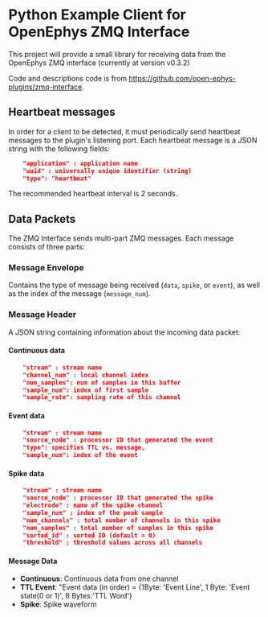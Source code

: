 # Python Example Client for OpenEphys ZMQ Interface

This project will provide a small library for receiving data from the OpenEphys ZMQ interface (currently at version v0.3.2)

Code and descriptions code is from https://github.com/open-ephys-plugins/zmq-interface. 


## Heartbeat messages


In order for a client to be detected, it must periodically send heartbeat messages to the plugin's listening port. Each heartbeat message is a JSON string with the following fields:

```json
    "application" : application name
    "uuid" : universally unique identifier (string)
    "type": "heartbeat"
```

The recommended heartbeat interval is 2 seconds. 


## Data Packets


The ZMQ Interface sends multi-part ZMQ messages. Each message consists of three parts:

### Message Envelope

Contains the type of message being received (`data`, `spike`, or `event`), as well as the index of the message (`message_num`).

### Message Header


A JSON string containing information about the incoming data packet:

#### Continuous data

```json
    "stream" : stream name
    "channel_num" : local channel index
    "num_samples": num of samples in this buffer
    "sample_num": index of first sample
    "sample_rate": sampling rate of this channel
```

#### Event data
```json
    "stream" : stream name
    "source_node" : processor ID that generated the event
    "type": specifies TTL vs. message,
    "sample_num": index of the event
```

#### Spike data

```json
    "stream" : stream name
    "source_node" : processor ID that generated the spike
    "electrode" : name of the spike channel
    "sample_num" : index of the peak sample
    "num_channels" : total number of channels in this spike
    "num_samples" : total number of samples in this spike
    "sorted_id" : sorted ID (default = 0)
    "threshold" : threshold values across all channels
```

#### Message Data



- **Continuous**: Continuous data from one channel
- **TTL Event**: "Event data (in order) = {1Byte\: 'Event Line', 1 Byte\: 'Event state(0 or 1)', 8 Bytes:'TTL Word'}
- **Spike**: Spike waveform
